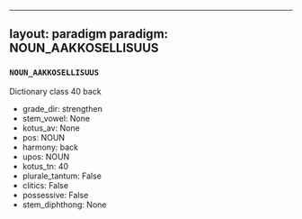 
---
layout: paradigm
paradigm: NOUN_AAKKOSELLISUUS
---
### ` NOUN_AAKKOSELLISUUS `

Dictionary class 40 back
* grade_dir: strengthen
* stem_vowel: None
* kotus_av: None
* pos: NOUN
* harmony: back
* upos: NOUN
* kotus_tn: 40
* plurale_tantum: False
* clitics: False
* possessive: False
* stem_diphthong: None
